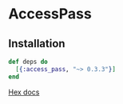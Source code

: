# AccessPass

## Installation

```elixir
def deps do
  [{:access_pass, "~> 0.3.3"}]
end
```

[Hex docs](https://hexdocs.pm/access_pass/introduction.html)
